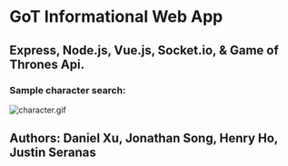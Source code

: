 # GoT Informational Web App 

## Express, Node.js, Vue.js, Socket.io, & Game of Thrones Api.

### Sample character search: 

![character.gif](https://media.giphy.com/media/4PUmJOebrt4JEq3MZm/giphy.gif)

## Authors: Daniel Xu, Jonathan Song, Henry Ho, Justin Seranas
 